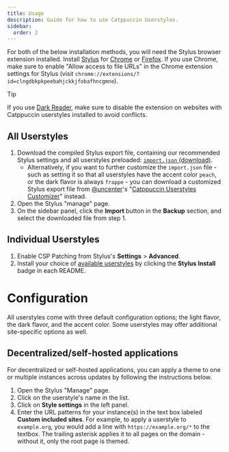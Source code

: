 ```yaml
---
title: Usage
description: Guide for how to use Catppuccin Userstyles.
sidebar: 
  order: 2
---
```


For both of the below installation methods, you will need the Stylus browser extension installed. Install [Stylus](https://github.com/openstyles/stylus) for [Chrome](https://chromewebstore.google.com/detail/stylus/clngdbkpkpeebahjckkjfobafhncgmne) or [Firefox](https://addons.mozilla.org/en-GB/firefox/addon/styl-us/). If you use Chrome, make sure to enable "Allow access to file URLs" in the Chrome extension settings for Stylus (visit `chrome://extensions/?id=clngdbkpkpeebahjckkjfobafhncgmne`).

> [!TIP]
> If you use [Dark Reader](https://darkreader.org/), make sure to disable the extension on websites with Catppuccin userstyles installed to avoid conflicts.

## All Userstyles

1. Download the compiled Stylus export file, containing our recommended Stylus settings and all userstyles preloaded: [`import.json` (download)](https://github.com/catppuccin/userstyles/releases/download/all-userstyles-export/import.json).
   - Alternatively, if you want to further customize the `import.json` file - such as setting it so that all userstyles have the accent color `peach`, or the dark flavor is always `frappe` - you can download a customized Stylus export file from [@uncenter](https://github.com/uncenter)'s "[Catppuccin Userstyles Customizer](https://catppuccin-userstyles-customizer.uncenter.dev/)" instead.
2. Open the Stylus "manage" page.
3. On the sidebar panel, click the **Import** button in the **Backup** section, and select the downloaded file from step 1.

## Individual Userstyles

1. Enable CSP Patching from Stylus's **Settings** > **Advanced**.
2. Install your choice of [available userstyles](/getting-started/introduction/#userstyles) by clicking the **Stylus Install** badge in each README.

# Configuration

All userstyles come with three default configuration options; the light flavor, the dark flavor, and the accent color. Some userstyles may offer additional site-specific options as well.

## Decentralized/self-hosted applications

For decentralized or self-hosted applications, you can apply a theme to one or multiple instances across updates by following the instructions below.

1. Open the Stylus "Manage" page.
2. Click on the userstyle's name in the list.
3. Click on **Style settings** in the left panel.
4. Enter the URL patterns for your instance(s) in the text box labeled **Custom included sites**. For example, to apply a userstyle to `example.org`, you would add a line with `https://example.org/*` to the textbox. The trailing asterisk applies it to all pages on the domain - without it, only the root page is themed.
